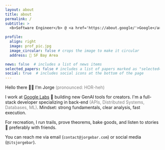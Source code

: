 ```yaml
---
layout: about
title: about
permalink: /
subtitle: > 
  <b>Software Engineer</b> @ <a href='https://about.google/'>Google</a> • <b>Previously:</b><a href='https://about.meta.com/'> Meta</a>

profile:
  align: right
  image: prof_pic.jpg
  image_circular: false # crops the image to make it circular
  address: 📍 SF Bay Area

news: false  # includes a list of news items
selected_papers: false # includes a list of papers marked as "selected={true}"
social: true  # includes social icons at the bottom of the page
---
```

Hello there 👋🏻 I'm Jorge <span style="color:grey">(pronounced: HOR-heh)</span> 

I work at <a href='https://labs.google/'>Google Labs</a> 🧪 building new GenAI tools for creators. I'm a full-stack developer specializing in back-end <span style="color:grey">(APIs, Distributed Systems, Databases, ML)</span>. Mindset: strong fundamentals, clear analysis, fast execution. 

For recreation, I run trails, prove theorems, bake goods, and listen to stories 🌈 preferably with friends.

You can reach me via email (`contact@jorgebar.com`) or social media (`@itsjorgebar`).